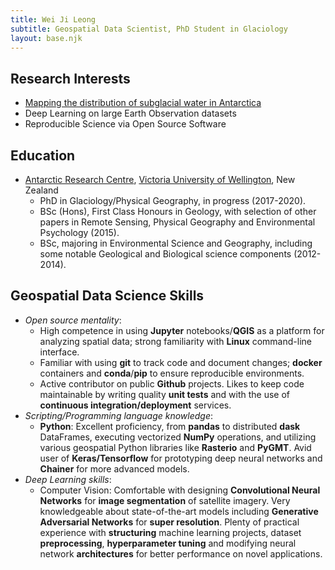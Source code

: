 ```yaml
---
title: Wei Ji Leong
subtitle: Geospatial Data Scientist, PhD Student in Glaciology
layout: base.njk
---
```


## Research Interests

* [Mapping the distribution of subglacial water in Antarctica](https://www.wgtn.ac.nz/antarctic/study/profiles/wei-ji-leong)
* Deep Learning on large Earth Observation datasets
* Reproducible Science via Open Source Software

## Education

- [Antarctic Research Centre](https://www.wgtn.ac.nz/antarctic), [Victoria University of Wellington](https://www.wgtn.ac.nz), New Zealand
  * PhD in Glaciology/Physical Geography, in progress (2017-2020).
  * BSc (Hons), First Class Honours in Geology, with selection of other papers in Remote Sensing, Physical Geography and Environmental Psychology (2015).
  * BSc, majoring in Environmental Science and Geography, including some notable Geological and Biological science components (2012-2014).

## Geospatial Data Science Skills

- *Open source mentality*:
  * High competence in using **Jupyter** notebooks/**QGIS** as a platform for analyzing spatial data; strong familiarity with **Linux** command-line interface.
  * Familiar with using **git** to track code and document changes; **docker** containers and **conda**/**pip** to ensure reproducible environments.
  * Active contributor on public **Github** projects. Likes to keep code maintainable by writing quality **unit tests** and with the use of **continuous integration/deployment** services.
- *Scripting/Programming language knowledge*:
  * **Python**: Excellent proficiency, from **pandas** to distributed **dask** DataFrames, executing vectorized **NumPy** operations, and utilizing various geospatial Python libraries like **Rasterio** and **PyGMT**. Avid user of **Keras/Tensorflow** for prototyping deep neural networks and **Chainer** for more advanced models.
- *Deep Learning skills*:
  * Computer Vision: Comfortable with designing **Convolutional Neural Networks** for **image segmentation** of satellite imagery. Very knowledgeable about state-of-the-art models including **Generative Adversarial Networks** for **super resolution**. Plenty of practical experience with **structuring** machine learning projects, dataset **preprocessing**, **hyperparameter tuning** and modifying neural network **architectures** for better performance on novel applications.
